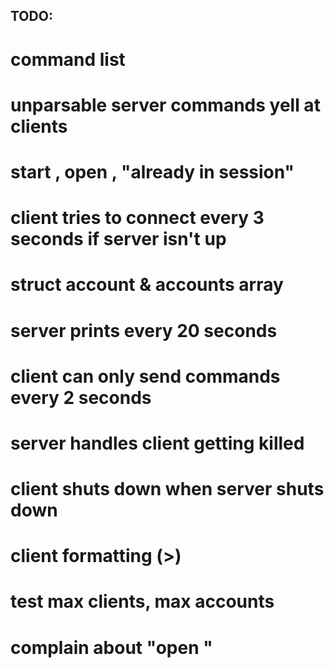 ## TODO:
#	command list
#	unparsable server commands yell at clients
#	start <unopened account>, open <new user>, "already in session"

#	client tries to connect every 3 seconds if server isn't up
#	struct account & accounts array
#	server prints every 20 seconds
#	client can only send commands every 2 seconds

#	server handles client getting killed
#	client shuts down when server shuts down
#	client formatting (>)
#	test max clients, max accounts
#	complain about "open <non alpha name>"